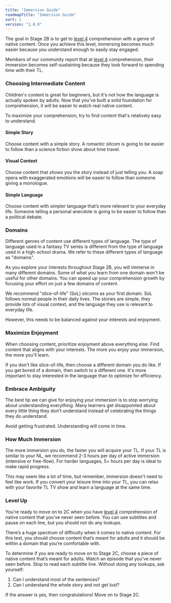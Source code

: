 ```yaml
---
title: "Immersion Guide"
roadmapTitle: "Immersion Guide"
sort: 1
version: "1.0.0"
---
```


The goal in Stage 2B is to get to [level 4][level-4] comprehension with a genre of native content.
Once you achieve this level, immersing becomes much easier because you understand enough to easily stay engaged.

Members of our community report that at [level 4][level-4] comprehension, their immersion becomes self-sustaining because they look forward to spending time with their TL.

### Choosing Intermediate Content
Children's content is great for beginners, but it's not how the language is actually spoken by adults.
Now that you've built a solid foundation for comprehension, it will be easier to watch real native content.

To maximize your comprehension, try to find content that's relatively easy to understand.

#### Simple Story
Choose content with a simple story.
A romantic sitcom is going to be easier to follow than a science fiction show about time travel.

#### Visual Context
Choose content that *shows* you the story instead of just telling you.
A soap opera with exaggerated emotions will be easier to follow than someone giving a monologue.

#### Simple Language
Choose content with simpler language that’s more relevant to your everyday life.
Someone telling a personal anecdote is going to be easier to follow than a political debate.

### Domains
Different genres of content use different types of language.
The type of language used in a fantasy TV series is different from the type of language used in a high-school drama.
We refer to these different types of language as "domains".

As you explore your interests throughout Stage 2B, you will immerse in many different domains.
Some of what you learn from one domain won't be useful for other domains.
You can speed up your comprehension growth by focusing your effort on just a few domains of content.

We recommend "slice-of-life" (SoL) sitcoms as your first domain.
SoL follows normal people in their daily lives.
The stories are simple, they provide lots of visual context, and the language they use is relevant to everyday life.

However, this needs to be balanced against your interests and enjoyment.

### Maximize Enjoyment
When choosing content, prioritize enjoyment above everything else.
Find content that aligns with your interests.
The more you enjoy your immersion, the more you'll learn.

If you don't like slice-of-life, then choose a different domain you do like.
If you get bored of a domain, then switch to a different one.
It's more important to stay interested in the language than to optimize for efficiency.

### Embrace Ambiguity
The best tip we can give for enjoying your immersion is to stop worrying about understanding everything.
Many learners get disappointed about every little thing they don't understand instead of celebrating the things they do understand.

Avoid getting frustrated.
Understanding will come in time.

### How Much Immersion
The more immersion you do, the faster you will acquire your TL.
If your TL is similar to your NL, we recommend 2-3 hours per day of active immersion (intensive or free-flow).
For harder languages, 5+ hours per day is ideal to make rapid progress.

This may seem like a lot of time, but remember, immersion doesn't need to feel like work.
If you convert your leisure time into your TL, you can relax with your favorite TL TV show and learn a language at the same time.

### Level Up
You're ready to move on to 2C when you have [level 4][level-4] comprehension of native content that you’ve never seen before.
You can use subtitles and pause on each line, but you should not do any lookups.

There’s a huge spectrum of difficulty when it comes to native content.
For this test, you should choose content that’s meant for adults and it should be within a domain that you’re comfortable with.

To determine if you are ready to move on to Stage 2C, choose a piece of native content that’s meant for adults.
Watch an episode that you’ve never seen before.
Stop to read each subtitle line. Without doing any lookups, ask yourself:
1. Can I understand most of the sentences?
1. Can I understand the whole story and not get lost?

If the answer is yes, then congratulations! Move on to Stage 2C.

[level-4]: /simplified/stage-2/a/measure-comprehension#Level-4-Story